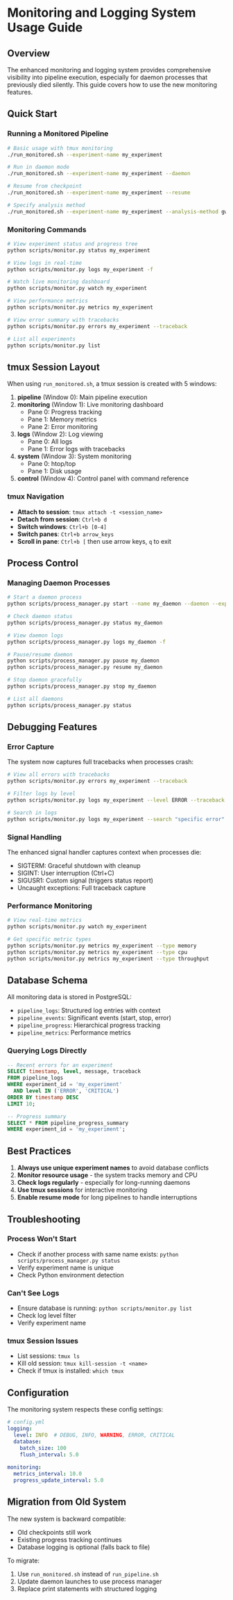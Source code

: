 # Monitoring and Logging System Usage Guide

## Overview

The enhanced monitoring and logging system provides comprehensive visibility into pipeline execution, especially for daemon processes that previously died silently. This guide covers how to use the new monitoring features.

## Quick Start

### Running a Monitored Pipeline

```bash
# Basic usage with tmux monitoring
./run_monitored.sh --experiment-name my_experiment

# Run in daemon mode
./run_monitored.sh --experiment-name my_experiment --daemon

# Resume from checkpoint
./run_monitored.sh --experiment-name my_experiment --resume

# Specify analysis method
./run_monitored.sh --experiment-name my_experiment --analysis-method gwpca
```

### Monitoring Commands

```bash
# View experiment status and progress tree
python scripts/monitor.py status my_experiment

# View logs in real-time
python scripts/monitor.py logs my_experiment -f

# Watch live monitoring dashboard
python scripts/monitor.py watch my_experiment

# View performance metrics
python scripts/monitor.py metrics my_experiment

# View error summary with tracebacks
python scripts/monitor.py errors my_experiment --traceback

# List all experiments
python scripts/monitor.py list
```

## tmux Session Layout

When using `run_monitored.sh`, a tmux session is created with 5 windows:

1. **pipeline** (Window 0): Main pipeline execution
2. **monitoring** (Window 1): Live monitoring dashboard
   - Pane 0: Progress tracking
   - Pane 1: Memory metrics
   - Pane 2: Error monitoring
3. **logs** (Window 2): Log viewing
   - Pane 0: All logs
   - Pane 1: Error logs with tracebacks
4. **system** (Window 3): System monitoring
   - Pane 0: htop/top
   - Pane 1: Disk usage
5. **control** (Window 4): Control panel with command reference

### tmux Navigation

- **Attach to session**: `tmux attach -t <session_name>`
- **Detach from session**: `Ctrl+b d`
- **Switch windows**: `Ctrl+b [0-4]`
- **Switch panes**: `Ctrl+b arrow_keys`
- **Scroll in pane**: `Ctrl+b [` then use arrow keys, `q` to exit

## Process Control

### Managing Daemon Processes

```bash
# Start a daemon process
python scripts/process_manager.py start --name my_daemon --daemon --experiment-name unique_exp_name

# Check daemon status
python scripts/process_manager.py status my_daemon

# View daemon logs
python scripts/process_manager.py logs my_daemon -f

# Pause/resume daemon
python scripts/process_manager.py pause my_daemon
python scripts/process_manager.py resume my_daemon

# Stop daemon gracefully
python scripts/process_manager.py stop my_daemon

# List all daemons
python scripts/process_manager.py status
```

## Debugging Features

### Error Capture

The system now captures full tracebacks when processes crash:

```bash
# View all errors with tracebacks
python scripts/monitor.py errors my_experiment --traceback

# Filter logs by level
python scripts/monitor.py logs my_experiment --level ERROR --traceback

# Search in logs
python scripts/monitor.py logs my_experiment --search "specific error"
```

### Signal Handling

The enhanced signal handler captures context when processes die:
- SIGTERM: Graceful shutdown with cleanup
- SIGINT: User interruption (Ctrl+C)
- SIGUSR1: Custom signal (triggers status report)
- Uncaught exceptions: Full traceback capture

### Performance Monitoring

```bash
# View real-time metrics
python scripts/monitor.py watch my_experiment

# Get specific metric types
python scripts/monitor.py metrics my_experiment --type memory
python scripts/monitor.py metrics my_experiment --type cpu
python scripts/monitor.py metrics my_experiment --type throughput
```

## Database Schema

All monitoring data is stored in PostgreSQL:

- `pipeline_logs`: Structured log entries with context
- `pipeline_events`: Significant events (start, stop, error)
- `pipeline_progress`: Hierarchical progress tracking
- `pipeline_metrics`: Performance metrics

### Querying Logs Directly

```sql
-- Recent errors for an experiment
SELECT timestamp, level, message, traceback
FROM pipeline_logs
WHERE experiment_id = 'my_experiment' 
  AND level IN ('ERROR', 'CRITICAL')
ORDER BY timestamp DESC
LIMIT 10;

-- Progress summary
SELECT * FROM pipeline_progress_summary
WHERE experiment_id = 'my_experiment';
```

## Best Practices

1. **Always use unique experiment names** to avoid database conflicts
2. **Monitor resource usage** - the system tracks memory and CPU
3. **Check logs regularly** - especially for long-running daemons
4. **Use tmux sessions** for interactive monitoring
5. **Enable resume mode** for long pipelines to handle interruptions

## Troubleshooting

### Process Won't Start
- Check if another process with same name exists: `python scripts/process_manager.py status`
- Verify experiment name is unique
- Check Python environment detection

### Can't See Logs
- Ensure database is running: `python scripts/monitor.py list`
- Check log level filter
- Verify experiment name

### tmux Session Issues
- List sessions: `tmux ls`
- Kill old session: `tmux kill-session -t <name>`
- Check if tmux is installed: `which tmux`

## Configuration

The monitoring system respects these config settings:

```yaml
# config.yml
logging:
  level: INFO  # DEBUG, INFO, WARNING, ERROR, CRITICAL
  database:
    batch_size: 100
    flush_interval: 5.0
  
monitoring:
  metrics_interval: 10.0
  progress_update_interval: 5.0
```

## Migration from Old System

The new system is backward compatible:
- Old checkpoints still work
- Existing progress tracking continues
- Database logging is optional (falls back to file)

To migrate:
1. Use `run_monitored.sh` instead of `run_pipeline.sh`
2. Update daemon launches to use process manager
3. Replace print statements with structured logging